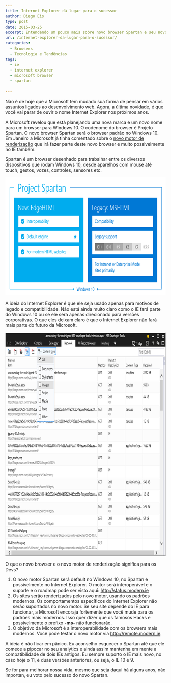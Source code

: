 ```yaml
---
title: Internet Explorer dá lugar para o sucessor
author: Diego Eis
type: post
date: 2015-03-25
excerpt: Entendendo um pouco mais sobre novo browser Spartan e seu novo motor de renderização.
url: /internet-explorer-da-lugar-para-o-sucessor/
categories:
  - Browsers
  - Tecnologia e Tendências
tags:
  - ie
  - internet explorer
  - microsoft browser
  - spartan

---
```

Não é de hoje que a Microsoft tem mudado sua forma de pensar em vários assuntos ligados ao desenvolvimento web. Agora, a última novidade, é que você vai parar de ouvir o nome Internet Explorer nos próximos anos. 

A Microsoft revelou que está planejando uma nova marca e um novo nome para um browser para Windows 10. O codenome do browser é Projeto Spartan. O novo browser Spartan será o browser padrão no Windows 10. Em Janeiro a Microsoft já tinha comentado sobre o [novo motor de renderização][1] que irá fazer parte deste novo browser e muito possivelmente no IE também.

Spartan é um browser desenhado para trabalhar entre os diversos dispositivos que rodam Windows 10, desde aparelhos com mouse até touch, gestos, vozes, controles, sensores etc.

<img src="https://raw.githubusercontent.com/diegoeis/tableless-static-images/master/2015/03/1541.project-spartan-diagram.gif" alt="1541.project-spartan-diagram" width="739" height="370" class="alignnone size-full wp-image-47933" />

A ideia do Internet Explorer é que ele seja usado apenas para motivos de legado e compatibilidade. Não está ainda muito claro como o IE fará parte do Windows 10 ou se ele será apenas direcionado para versões corporativas. O que eles deixam claro é que o Internet Explorer não fará mais parte do futuro da Microsoft.

<img src="https://raw.githubusercontent.com/diegoeis/tableless-static-images/master/2015/03/7041.psatwjpb-image4.png" alt="7041.psatwjpb-image4" width="924" height="700" class="alignnone size-full wp-image-47934" />

O que o novo browser e o novo motor de renderização significa para os Devs?

  1. O novo motor Spartan será default no Windows 10, no Spartan e possivelmente no Internet Explorer. O motor será interoperável e o suporte e o roadmap pode ser visto aqui: <http://status.modern.ie>
  2. Os sites serão renderizados pelo novo motor, usando os padrões modernos. Os comportamentos específicos do Internet Explorer não serão suportados no novo motor. Se seu site depende do IE para funcionar, a Microsoft encoraja fortemente que você mude para os padrões mais modernos. Isso quer dizer que os famosos Hacks e possivelmente o prefixo **-ms-** não funcionarão.
  3. O objetivo da Microsoft é a interoperabilidade com os browsers mais modernos. Você pode testar o novo motor via <http://remote.modern.ie>.

A ideia é não ficar em pânico. Eu aconselho esquecer o Spartan até que ele comece a pipocar no seu analytics e ainda assim mantenha em mente a compatibilidade de dois IEs antigos. Eu sempre suporto o IE mais novo, no caso hoje o 11, e duas versões anteriores, ou seja, o IE 10 e 9.

Se for para melhorar nossa vida, mesmo que seja daqui há alguns anos, não importan, eu voto pelo sucesso do novo Spartan.

 [1]: http://blogs.msdn.com/b/ie/archive/2015/01/22/project-spartan-and-the-windows-10-january-preview-build.aspx